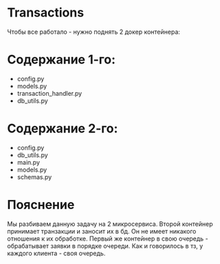# Transactions
Чтобы все работало - нужно поднять 2 докер контейнера:

# Содержание 1-го:
- config.py
- models.py
- transaction_handler.py
- db_utils.py

# Содержание 2-го:
- config.py
- db_utils.py
- main.py
- models.py
- schemas.py

# Пояснение
Мы разбиваем данную задачу на 2 микросервиса. Второй контейнер принимает транзакции и заносит их в бд. Он не имеет никакого отношения к их обработке. Первый же контейнер в свою очередь - обрабатывает заявки в порядке очереди. Как и говорилось в тз, у каждого клиента - своя очередь.
